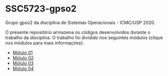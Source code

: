 # SSC5723-gpso2

Grupo gpso2 da disciplina de Sistemas Operacionais - ICMC/USP 2020.

O presente repositório armazena os códigos desenvolvidos durante o trabalho da disciplina. O trabalho foi dividido nos seguintes módulos (clique nos módulos para mais informações):

* [Mólulo 01](https://github.com/RafaelSantosBraz/SSC5723-gpso2/tree/master/Modulo01)
* [Mólulo 02](https://github.com/RafaelSantosBraz/SSC5723-gpso2/tree/master/Modulo02)
* [Mólulo 03](https://github.com/RafaelSantosBraz/SSC5723-gpso2/tree/master/Modulo03)
* [Mólulo 04](https://github.com/RafaelSantosBraz/SSC5723-gpso2/tree/master/Modulo04)
